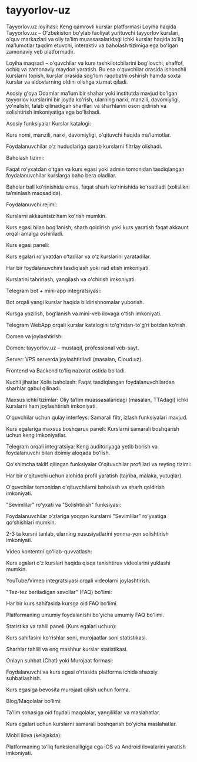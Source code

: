 # tayyorlov-uz

Tayyorlov.uz loyihasi: Keng qamrovli kurslar platformasi
Loyiha haqida
Tayyorlov.uz – Oʻzbekiston boʻylab faoliyat yurituvchi tayyorlov kurslari, oʻquv markazlari va oliy taʼlim muassasalaridagi ichki kurslar haqida toʻliq maʼlumotlar taqdim etuvchi, interaktiv va baholash tizimiga ega boʻlgan zamonaviy veb platformadir.

Loyiha maqsadi – oʻquvchilar va kurs tashkilotchilarini bogʻlovchi, shaffof, ochiq va zamonaviy maydon yaratish. Bu esa oʻquvchilar orasida ishonchli kurslarni topish, kurslar orasida sogʻlom raqobatni oshirish hamda soxta kurslar va aldovlarning oldini olishga xizmat qiladi.

Asosiy gʻoya
Odamlar maʼlum bir shahar yoki institutda mavjud boʻlgan tayyorlov kurslarini bir joyda koʻrish, ularning narxi, manzili, davomiyligi, yoʻnalishi, talab qilinadigan shartlari va sharhlarini oson qidirish va solishtirish imkoniyatiga ega boʻlishadi.

Asosiy funksiyalar
Kurslar katalogi:

Kurs nomi, manzili, narxi, davomiyligi, oʻqituvchi haqida maʼlumotlar.

Foydalanuvchilar oʻz hududlariga qarab kurslarni filtrlay olishadi.

Baholash tizimi:

Faqat roʻyxatdan oʻtgan va kurs egasi yoki admin tomonidan tasdiqlangan foydalanuvchilar kurslarga baho bera oladilar.

Baholar ball koʻrinishida emas, faqat sharh koʻrinishida koʻrsatiladi (xolislikni taʼminlash maqsadida).

Foydalanuvchi rejimi:

Kurslarni akkauntsiz ham koʻrish mumkin.

Kurs egasi bilan bogʻlanish, sharh qoldirish yoki kurs yaratish faqat akkaunt orqali amalga oshiriladi.

Kurs egasi paneli:

Kurs egalari roʻyxatdan oʻtadilar va oʻz kurslarini yaratadilar.

Har bir foydalanuvchini tasdiqlash yoki rad etish imkoniyati.

Kurslarini tahrirlash, yangilash va oʻchirish imkoniyati.

Telegram bot + mini-app integratsiyasi:

Bot orqali yangi kurslar haqida bildirishnomalar yuborish.

Kursga yozilish, bogʻlanish va mini-veb ilovaga oʻtish imkoniyati.

Telegram WebApp orqali kurslar katalogini toʻgʻridan-toʻgʻri botdan koʻrish.

Domen va joylashtirish:

Domen: tayyorlov.uz – mustaqil, professional veb-sayt.

Server: VPS serverda joylashtiriladi (masalan, Cloud.uz).

Frontend va Backend toʻliq nazorat ostida boʻladi.

Kuchli jihatlar
Xolis baholash: Faqat tasdiqlangan foydalanuvchilardan sharhlar qabul qilinadi.

Maxsus ichki tizimlar: Oliy taʼlim muassasalaridagi (masalan, TTAdagi) ichki kurslarni ham joylashtirish imkoniyati.

Oʻquvchilar uchun qulay interfeys: Samarali filtr, izlash funksiyalari mavjud.

Kurs egalariga maxsus boshqaruv paneli: Kurslarni samarali boshqarish uchun keng imkoniyatlar.

Telegram orqali integratsiya: Keng auditoriyaga yetib borish va foydalanuvchi bilan doimiy aloqada boʻlish.

Qoʻshimcha taklif qilingan funksiyalar
Oʻqituvchilar profillari va reyting tizimi:

Har bir oʻqituvchi uchun alohida profil yaratish (tajriba, malaka, yutuqlar).

Oʻquvchilar tomonidan oʻqituvchilarni baholash va sharh qoldirish imkoniyati.

"Sevimlilar" roʻyxati va "Solishtirish" funksiyasi:

Foydalanuvchilar oʻzlariga yoqqan kurslarni "Sevimlilar" roʻyxatiga qoʻshishlari mumkin.

2-3 ta kursni tanlab, ularning xususiyatlarini yonma-yon solishtirish imkoniyati.

Video kontentni qoʻllab-quvvatlash:

Kurs egalari oʻz kurslari haqida qisqa tanishtiruv videolarini yuklashi mumkin.

YouTube/Vimeo integratsiyasi orqali videolarni joylashtirish.

"Tez-tez beriladigan savollar" (FAQ) boʻlimi:

Har bir kurs sahifasida kursga oid FAQ boʻlimi.

Platformaning umumiy foydalanishi boʻyicha umumiy FAQ boʻlimi.

Statistika va tahlil paneli (Kurs egalari uchun):

Kurs sahifasini koʻrishlar soni, murojaatlar soni statistikasi.

Sharhlar tahlili va eng mashhur kurslar statistikasi.

Onlayn suhbat (Chat) yoki Murojaat formasi:

Foydalanuvchi va kurs egasi oʻrtasida platforma ichida shaxsiy suhbatlashish.

Kurs egasiga bevosita murojaat qilish uchun forma.

Blog/Maqolalar boʻlimi:

Taʼlim sohasiga oid foydali maqolalar, yangiliklar va maslahatlar.

Kurs egalari uchun kurslarni samarali boshqarish boʻyicha maslahatlar.

Mobil ilova (kelajakda):

Platformaning toʻliq funksionalligiga ega iOS va Android ilovalarini yaratish imkoniyati.

